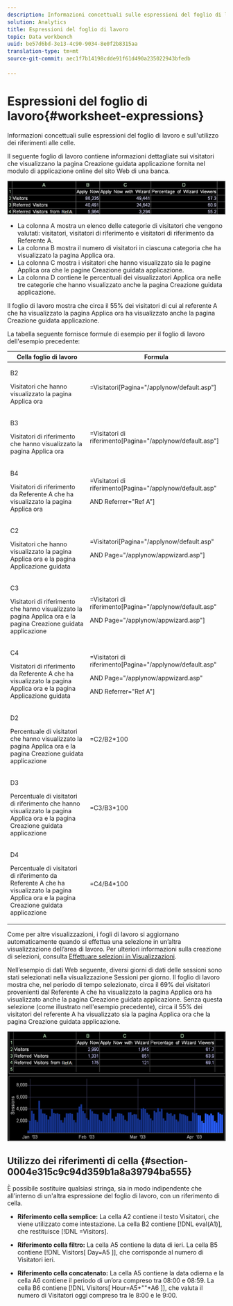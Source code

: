 ```yaml
---
description: Informazioni concettuali sulle espressioni del foglio di lavoro e sull'utilizzo dei riferimenti alle celle.
solution: Analytics
title: Espressioni del foglio di lavoro
topic: Data workbench
uuid: be57d6bd-3e13-4c90-9034-8e0f2b8315aa
translation-type: tm+mt
source-git-commit: aec1f7b14198cdde91f61d490a235022943bfedb

---
```



# Espressioni del foglio di lavoro{#worksheet-expressions}

Informazioni concettuali sulle espressioni del foglio di lavoro e sull&#39;utilizzo dei riferimenti alle celle.

Il seguente foglio di lavoro contiene informazioni dettagliate sui visitatori che visualizzano la pagina Creazione guidata applicazione fornita nel modulo di applicazione online del sito Web di una banca.

![](assets/client-wkst.png)

* La colonna A mostra un elenco delle categorie di visitatori che vengono valutati: visitatori, visitatori di riferimento e visitatori di riferimento da Referente A.
* La colonna B mostra il numero di visitatori in ciascuna categoria che ha visualizzato la pagina Applica ora.
* La colonna C mostra i visitatori che hanno visualizzato sia le pagine Applica ora che le pagine Creazione guidata applicazione.
* La colonna D contiene le percentuali dei visualizzatori Applica ora nelle tre categorie che hanno visualizzato anche la pagina Creazione guidata applicazione.

Il foglio di lavoro mostra che circa il 55% dei visitatori di cui al referente A che ha visualizzato la pagina Applica ora ha visualizzato anche la pagina Creazione guidata applicazione.

La tabella seguente fornisce formule di esempio per il foglio di lavoro dell&#39;esempio precedente:

<table id="table_0F5EFDB58040465AB599E6BE93324822"> 
 <thead> 
  <tr> 
   <th colname="col1" class="entry"> Cella foglio di lavoro </th> 
   <th colname="col2" class="entry"> Formula </th> 
  </tr> 
 </thead>
 <tbody> 
  <tr> 
   <td colname="col1"> <p>B2 </p> <p>Visitatori che hanno visualizzato la pagina Applica ora </p> </td> 
   <td colname="col2"> <p><span class="filepath"> =Visitatori[Pagina="/applynow/default.asp"]</span> </p> </td> 
  </tr> 
  <tr> 
   <td colname="col1"> <p>B3 </p> <p>Visitatori di riferimento che hanno visualizzato la pagina Applica ora </p> </td> 
   <td colname="col2"> <p><span class="filepath"> =Visitatori di riferimento[Pagina="/applynow/default.asp"]</span> </p> </td> 
  </tr> 
  <tr> 
   <td colname="col1"> <p>B4 </p> <p>Visitatori di riferimento da Referente A che ha visualizzato la pagina Applica ora </p> </td> 
   <td colname="col2"> <p> <span class="filepath"> =Visitatori di riferimento[Pagina="/applynow/default.asp" </span> </p> <p> AND <span class="filepath"> Referrer="Ref A"]</span> </p> </td> 
  </tr> 
  <tr> 
   <td colname="col1"> <p>C2 </p> <p>Visitatori che hanno visualizzato la pagina Applica ora e la pagina Applicazione guidata </p> </td> 
   <td colname="col2"> <p> <span class="filepath"> =Visitatori[Pagina="/applynow/default.asp" </span> </p> <p> AND <span class="filepath"> Page="/applynow/appwizard.asp"]</span> </p> </td> 
  </tr> 
  <tr> 
   <td colname="col1"> <p>C3 </p> <p>Visitatori di riferimento che hanno visualizzato la pagina Applica ora e la pagina Creazione guidata applicazione </p> </td> 
   <td colname="col2"> <p> <span class="filepath"> =Visitatori di riferimento[Pagina="/applynow/default.asp" </span> </p> <p> AND <span class="filepath"> Page="/applynow/appwizard.asp"]</span> </p> </td> 
  </tr> 
  <tr> 
   <td colname="col1"> <p>C4 </p> <p>Visitatori di riferimento da Referente A che ha visualizzato la pagina Applica ora e la pagina Applicazione guidata </p> </td> 
   <td colname="col2"> <p> <span class="filepath"> =Visitatori di riferimento[Pagina="/applynow/default.asp"</span> </p> <p> AND <span class="filepath"> Page="/applynow/appwizard.asp"</span> </p> <p> AND <span class="filepath"> Referrer="Ref A"]</span> </p> </td> 
  </tr> 
  <tr> 
   <td colname="col1"> <p>D2 </p> <p>Percentuale di visitatori che hanno visualizzato la pagina Applica ora e la pagina Creazione guidata applicazione </p> </td> 
   <td colname="col2"> <p><span class="filepath"> =C2/B2*100</span> </p> </td> 
  </tr> 
  <tr> 
   <td colname="col1"> <p>D3 </p> <p>Percentuale di visitatori di riferimento che hanno visualizzato la pagina Applica ora e la pagina Creazione guidata applicazione </p> </td> 
   <td colname="col2"> <p><span class="filepath"> =C3/B3*100</span> </p> </td> 
  </tr> 
  <tr> 
   <td colname="col1"> <p>D4 </p> <p>Percentuale di visitatori di riferimento da Referente A che ha visualizzato la pagina Applica ora e la pagina Creazione guidata applicazione </p> </td> 
   <td colname="col2"> <p><span class="filepath"> =C4/B4*100</span> </p> </td> 
  </tr> 
 </tbody> 
</table>

Come per altre visualizzazioni, i fogli di lavoro si aggiornano automaticamente quando si effettua una selezione in un’altra visualizzazione dell’area di lavoro. Per ulteriori informazioni sulla creazione di selezioni, consulta [Effettuare selezioni in Visualizzazioni](../../../../home/c-get-started/c-vis/c-sel-vis/c-sel-vis.md#concept-012870ec22c7476e9afbf3b8b2515746).

Nell’esempio di dati Web seguente, diversi giorni di dati delle sessioni sono stati selezionati nella visualizzazione Sessioni per giorno. Il foglio di lavoro mostra che, nel periodo di tempo selezionato, circa il 69% dei visitatori provenienti dal Referente A che ha visualizzato la pagina Applica ora ha visualizzato anche la pagina Creazione guidata applicazione. Senza questa selezione (come illustrato nell&#39;esempio precedente), circa il 55% dei visitatori del referente A ha visualizzato sia la pagina Applica ora che la pagina Creazione guidata applicazione.

![](assets/client-exp.png)

## Utilizzo dei riferimenti di cella {#section-0004e315c9c94d359b1a8a39794ba555}

È possibile sostituire qualsiasi stringa, sia in modo indipendente che all&#39;interno di un&#39;altra espressione del foglio di lavoro, con un riferimento di cella.

* **Riferimento cella semplice:** La cella A2 contiene il testo Visitatori, che viene utilizzato come intestazione. La cella B2 contiene [!DNL eval(A1)], che restituisce [!DNL =Visitors].

* **Riferimento cella filtro:** La cella A5 contiene la data di ieri. La cella B5 contiene [!DNL Visitors[ Day=A5 ]], che corrisponde al numero di Visitatori ieri.

* **Riferimento cella concatenato:** La cella A5 contiene la data odierna e la cella A6 contiene il periodo di un’ora compreso tra 08:00 e 08:59. La cella B6 contiene [!DNL Visitors[ Hour=A5+&quot;&quot;+A6 ]], che valuta il numero di Visitatori oggi compreso tra le 8:00 e le 9:00.

